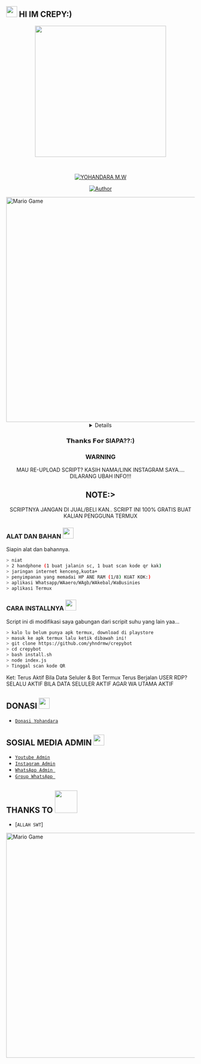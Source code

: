 ## <img src="https://github.com/TheDudeThatCode/TheDudeThatCode/blob/master/Assets/Hi.gif" width="29px"> HI IM CREPY:)
<p align="center">
<img src="https://raw.githubusercontent.com/yhndrmw/cilbot/main/crepybot.png" width="350" height="350"/>
</p>
<br>


<p align="center">
<a href="#"><img title="YOHANDARA M.W" src="https://img.shields.io/badge/YOHANDARA-red?colorA=%23ff0000&colorB=%23017e40&style=for-the-badge"></a>
</p>
<p align="center">
<a href="https://github.com/yhndrmw"><img title="Author" src="https://img.shields.io/badge/AUTHOR-YOHANDARA-orange.svg?style=for-the-badge&logo=github"></a>
</p>
<img src="https://github.com/TheDudeThatCode/TheDudeThatCode/blob/master/Assets/Developer.gif" alt="Mario Game" width="600" />
<div align="center">
<details>
 
</details>

### 𝗧𝗵𝗮𝗻𝗸𝘀 𝗙𝗼𝗿 SIAPA??:)

### WARNING
MAU RE-UPLOAD SCRIPT? KASIH NAMA/LINK INSTAGRAM SAYA.... DILARANG UBAH INFO!!!

## NOTE:> 
SCRIPTNYA JANGAN DI JUAL/BELI KAN.. SCRIPT INI 100% GRATIS BUAT KALIAN PENGGUNA TERMUX
</div>

### ALAT DAN BAHAN <img src="https://github.com/TheDudeThatCode/TheDudeThatCode/blob/master/Assets/Mario_Hello_Big.gif" width="29px">
Siapin alat dan bahannya.
```bash
> niat
> 2 handphone (1 buat jalanin sc, 1 buat scan kode qr kak)
> jaringan internet kenceng,kuota+
> penyimpanan yang memadai HP ANE RAM (1/8) KUAT KOK:)
> aplikasi Whatsapp/WAaero/WAgb/WAkebal/WaBusinies
> aplikasi Termux
```

### CARA INSTALLNYA  <img src="https://github.com/TheDudeThatCode/TheDudeThatCode/blob/master/Assets/hmm.gif" width="29px">
Script ini di modifikasi saya gabungan dari scripit suhu yang lain yaa...
```bash
> kalo lu belum punya apk termux, download di playstore
> masuk ke apk termux lalu ketik dibawah ini!
> git clone https://github.com/yhndrmw/crepybot
> cd crepybot
> bash install.sh
> node index.js
> Tinggal scan kode QR 
```


Ket: Terus Aktif Bila Data Seluler & Bot Termux Terus Berjalan
USER RDP? SELALU AKTIF BILA DATA SELULER AKTIF AGAR WA UTAMA AKTIF

## DONASI <img src="https://github.com/TheDudeThatCode/TheDudeThatCode/blob/master/Assets/coin.gif" width="29px">
* [`Donasi Yohandara`](https://saweria.co/yhndrmw)


## SOSIAL MEDIA ADMIN <img src="https://github.com/TheDudeThatCode/TheDudeThatCode/blob/master/Assets/powerup.gif" width="29px">

* [`Youtube Admin`](https://youtube.com/c/crepyzx)
* [`Instagram Admin`](https://instagram.com/crepyzx)
* [`WhatsApp Admin `](https://wa.me/+6281235029264)
* [`Group WhatsApp `](https://chat.whatsapp.com/HjTnV42no80FDIoMf03BFt)
## THANKS TO <img src="https://github.com/TheDudeThatCode/TheDudeThatCode/blob/master/Assets/Handshake.gif" width="60px">

* [`ALLAH SWT`]
<img src="https://github.com/TheDudeThatCode/TheDudeThatCode/blob/master/Assets/Mario_Gameplay.gif" alt="Mario Game" width="600" />

